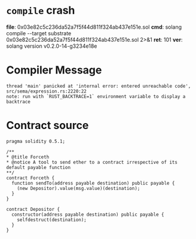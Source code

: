 # `compile` crash
**file**: 0x03e82c5c236da52a7f5f44d811f324ab437e151e.sol
**cmd**: solang compile --target substrate 0x03e82c5c236da52a7f5f44d811f324ab437e151e.sol 2>&1
**ret**: 101 
**ver**: solang version v0.2.0-14-g3234e18e

# Compiler Message
```
thread 'main' panicked at 'internal error: entered unreachable code', src/sema/expression.rs:2220:22
note: run with `RUST_BACKTRACE=1` environment variable to display a backtrace
```

# Contract source
```solidity
pragma solidity 0.5.1;

/**
* @title Forceth
* @notice A tool to send ether to a contract irrespective of its default payable function
**/
contract Forceth {
  function sendTo(address payable destination) public payable {
    (new Depositor).value(msg.value)(destination);
  }
}

contract Depositor {
  constructor(address payable destination) public payable {
    selfdestruct(destination);
  }
}
```

